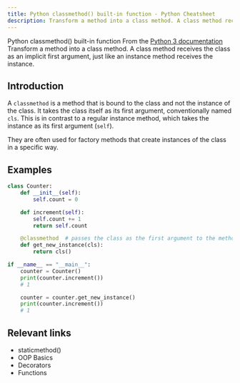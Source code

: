 ```yaml
---
title: Python classmethod() built-in function - Python Cheatsheet
description: Transform a method into a class method. A class method receives the class as an implicit first argument, just like an instance method receives the instance.
---
```


<base-title :title="frontmatter.title" :description="frontmatter.description">
Python classmethod() built-in function
</base-title>

<base-disclaimer>
  <base-disclaimer-title>
    From the <a target="_blank" href="https://docs.python.org/3/library/functions.html#classmethod">Python 3 documentation</a>
  </base-disclaimer-title>
  <base-disclaimer-content>
   Transform a method into a class method. A class method receives the class as an implicit first argument, just like an instance method receives the instance.
  </base-disclaimer-content>
</base-disclaimer>

## Introduction

A `classmethod` is a method that is bound to the class and not the instance of the class. It takes the class itself as its first argument, conventionally named `cls`. This is in contrast to a regular instance method, which takes the instance as its first argument (`self`).

They are often used for factory methods that create instances of the class in a specific way.

## Examples

```python
class Counter:
    def __init__(self):
        self.count = 0

    def increment(self):
        self.count += 1
        return self.count

    @classmethod  # passes the class as the first argument to the method instead of passing the instance
    def get_new_instance(cls):
        return cls()

if __name__ == "__main__":
    counter = Counter()
    print(counter.increment())
    # 1

    counter = counter.get_new_instance()
    print(counter.increment())
    # 1
```

## Relevant links

- <router-link to="/builtin/staticmethod">staticmethod()</router-link>
- <router-link :to="'/cheatsheet/oop-basics'">OOP Basics</router-link>
- <router-link :to="'/cheatsheet/decorators'">Decorators</router-link>
- <router-link :to="'/cheatsheet/functions'">Functions</router-link>

